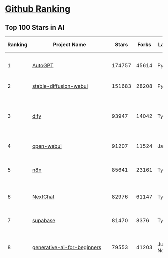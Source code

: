 [Github Ranking](../README.md)
==========

## Top 100 Stars in AI

| Ranking | Project Name | Stars | Forks | Language | Open Issues | Description | Last Commit |
| ------- | ------------ | ----- | ----- | -------- | ----------- | ----------- | ----------- |
| 1 | [AutoGPT](https://github.com/Significant-Gravitas/AutoGPT) | 174757 | 45614 | Python | 149 | AutoGPT is the vision of accessible AI for everyone, to use and to build on. Our mission is to provide the tools, so that you can focus on what matters. | 2025-04-25T03:31:26Z |
| 2 | [stable-diffusion-webui](https://github.com/AUTOMATIC1111/stable-diffusion-webui) | 151683 | 28208 | Python | 2330 | Stable Diffusion web UI | 2025-03-04T16:11:29Z |
| 3 | [dify](https://github.com/langgenius/dify) | 93947 | 14042 | TypeScript | 599 | Dify is an open-source LLM app development platform. Dify's intuitive interface combines AI workflow, RAG pipeline, agent capabilities, model management, observability features and more, letting you quickly go from prototype to production. | 2025-04-25T03:32:30Z |
| 4 | [open-webui](https://github.com/open-webui/open-webui) | 91207 | 11524 | JavaScript | 178 | User-friendly AI Interface (Supports Ollama, OpenAI API, ...) | 2025-04-23T18:16:47Z |
| 5 | [n8n](https://github.com/n8n-io/n8n) | 85641 | 23161 | TypeScript | 400 | Fair-code workflow automation platform with native AI capabilities. Combine visual building with custom code, self-host or cloud, 400+ integrations. | 2025-04-24T21:44:43Z |
| 6 | [NextChat](https://github.com/ChatGPTNextWeb/NextChat) | 82976 | 61147 | TypeScript | 620 | ✨ Light and Fast AI Assistant. Support: Web \| iOS \| MacOS \| Android \|  Linux \| Windows | 2025-04-19T08:00:42Z |
| 7 | [supabase](https://github.com/supabase/supabase) | 81470 | 8376 | TypeScript | 233 | The open source Firebase alternative. Supabase gives you a dedicated Postgres database to build your web, mobile, and AI applications. | 2025-04-25T03:40:15Z |
| 8 | [generative-ai-for-beginners](https://github.com/microsoft/generative-ai-for-beginners) | 79553 | 41203 | Jupyter Notebook | 7 | 21 Lessons, Get Started Building with Generative AI  🔗 https://microsoft.github.io/generative-ai-for-beginners/ | 2025-04-21T04:36:13Z |
| 9 | [funNLP](https://github.com/fighting41love/funNLP) | 72659 | 14813 | Python | 33 | 中英文敏感词、语言检测、中外手机/电话归属地/运营商查询、名字推断性别、手机号抽取、身份证抽取、邮箱抽取、中日文人名库、中文缩写库、拆字词典、词汇情感值、停用词、反动词表、暴恐词表、繁简体转换、英文模拟中文发音、汪峰歌词生成器、职业名称词库、同义词库、反义词库、否定词库、汽车品牌词库、汽车零件词库、连续英文切割、各种中文词向量、公司名字大全、古诗词库、IT词库、财经词库、成语词库、地名词库、历史名人词库、诗词词库、医学词库、饮食词库、法律词库、汽车词库、动物词库、中文聊天语料、中文谣言数据、百度中文问答数据集、句子相似度匹配算法集合、bert资源、文本生成&摘要相关工具、cocoNLP信息抽取工具、国内电话号码正则匹配、清华大学XLORE:中英文跨语言百科知识图谱、清华大学人工智能技术系列报告、自然语言生成、NLU太难了系列、自动对联数据及机器人、用户名黑名单列表、罪名法务名词及分类模型、微信公众号语料、cs224n深度学习自然语言处理课程、中文手写汉字识别、中文自然语言处理 语料/数据集、变量命名神器、分词语料库+代码、任务型对话英文数据集、ASR 语音数据集 + 基于深度学习的中文语音识别系统、笑声检测器、Microsoft多语言数字/单位/如日期时间识别包、中华新华字典数据库及api(包括常用歇后语、成语、词语和汉字)、文档图谱自动生成、SpaCy 中文模型、Common Voice语音识别数据集新版、神经网络关系抽取、基于bert的命名实体识别、关键词(Keyphrase)抽取包pke、基于医疗领域知识图谱的问答系统、基于依存句法与语义角色标注的事件三元组抽取、依存句法分析4万句高质量标注数据、cnocr：用来做中文OCR的Python3包、中文人物关系知识图谱项目、中文nlp竞赛项目及代码汇总、中文字符数据、speech-aligner: 从“人声语音”及其“语言文本”产生音素级别时间对齐标注的工具、AmpliGraph: 知识图谱表示学习(Python)库：知识图谱概念链接预测、Scattertext 文本可视化(python)、语言/知识表示工具：BERT & ERNIE、中文对比英文自然语言处理NLP的区别综述、Synonyms中文近义词工具包、HarvestText领域自适应文本挖掘工具（新词发现-情感分析-实体链接等）、word2word：(Python)方便易用的多语言词-词对集：62种语言/3,564个多语言对、语音识别语料生成工具：从具有音频/字幕的在线视频创建自动语音识别(ASR)语料库、构建医疗实体识别的模型（包含词典和语料标注）、单文档非监督的关键词抽取、Kashgari中使用gpt-2语言模型、开源的金融投资数据提取工具、文本自动摘要库TextTeaser: 仅支持英文、人民日报语料处理工具集、一些关于自然语言的基本模型、基于14W歌曲知识库的问答尝试--功能包括歌词接龙and已知歌词找歌曲以及歌曲歌手歌词三角关系的问答、基于Siamese bilstm模型的相似句子判定模型并提供训练数据集和测试数据集、用Transformer编解码模型实现的根据Hacker News文章标题自动生成评论、用BERT进行序列标记和文本分类的模板代码、LitBank：NLP数据集——支持自然语言处理和计算人文学科任务的100部带标记英文小说语料、百度开源的基准信息抽取系统、虚假新闻数据集、Facebook: LAMA语言模型分析，提供Transformer-XL/BERT/ELMo/GPT预训练语言模型的统一访问接口、CommonsenseQA：面向常识的英文QA挑战、中文知识图谱资料、数据及工具、各大公司内部里大牛分享的技术文档 PDF 或者 PPT、自然语言生成SQL语句（英文）、中文NLP数据增强（EDA）工具、英文NLP数据增强工具 、基于医药知识图谱的智能问答系统、京东商品知识图谱、基于mongodb存储的军事领域知识图谱问答项目、基于远监督的中文关系抽取、语音情感分析、中文ULMFiT-情感分析-文本分类-语料及模型、一个拍照做题程序、世界各国大规模人名库、一个利用有趣中文语料库 qingyun 训练出来的中文聊天机器人、中文聊天机器人seqGAN、省市区镇行政区划数据带拼音标注、教育行业新闻语料库包含自动文摘功能、开放了对话机器人-知识图谱-语义理解-自然语言处理工具及数据、中文知识图谱：基于百度百科中文页面-抽取三元组信息-构建中文知识图谱、masr: 中文语音识别-提供预训练模型-高识别率、Python音频数据增广库、中文全词覆盖BERT及两份阅读理解数据、ConvLab：开源多域端到端对话系统平台、中文自然语言处理数据集、基于最新版本rasa搭建的对话系统、基于TensorFlow和BERT的管道式实体及关系抽取、一个小型的证券知识图谱/知识库、复盘所有NLP比赛的TOP方案、OpenCLaP：多领域开源中文预训练语言模型仓库、UER：基于不同语料+编码器+目标任务的中文预训练模型仓库、中文自然语言处理向量合集、基于金融-司法领域(兼有闲聊性质)的聊天机器人、g2pC：基于上下文的汉语读音自动标记模块、Zincbase 知识图谱构建工具包、诗歌质量评价/细粒度情感诗歌语料库、快速转化「中文数字」和「阿拉伯数字」、百度知道问答语料库、基于知识图谱的问答系统、jieba_fast 加速版的jieba、正则表达式教程、中文阅读理解数据集、基于BERT等最新语言模型的抽取式摘要提取、Python利用深度学习进行文本摘要的综合指南、知识图谱深度学习相关资料整理、维基大规模平行文本语料、StanfordNLP 0.2.0：纯Python版自然语言处理包、NeuralNLP-NeuralClassifier：腾讯开源深度学习文本分类工具、端到端的封闭域对话系统、中文命名实体识别：NeuroNER vs. BertNER、新闻事件线索抽取、2019年百度的三元组抽取比赛：“科学空间队”源码、基于依存句法的开放域文本知识三元组抽取和知识库构建、中文的GPT2训练代码、ML-NLP - 机器学习(Machine Learning)NLP面试中常考到的知识点和代码实现、nlp4han:中文自然语言处理工具集(断句/分词/词性标注/组块/句法分析/语义分析/NER/N元语法/HMM/代词消解/情感分析/拼写检查、XLM：Facebook的跨语言预训练语言模型、用基于BERT的微调和特征提取方法来进行知识图谱百度百科人物词条属性抽取、中文自然语言处理相关的开放任务-数据集-当前最佳结果、CoupletAI - 基于CNN+Bi-LSTM+Attention 的自动对对联系统、抽象知识图谱、MiningZhiDaoQACorpus - 580万百度知道问答数据挖掘项目、brat rapid annotation tool: 序列标注工具、大规模中文知识图谱数据：1.4亿实体、数据增强在机器翻译及其他nlp任务中的应用及效果、allennlp阅读理解:支持多种数据和模型、PDF表格数据提取工具 、 Graphbrain：AI开源软件库和科研工具，目的是促进自动意义提取和文本理解以及知识的探索和推断、简历自动筛选系统、基于命名实体识别的简历自动摘要、中文语言理解测评基准，包括代表性的数据集&基准模型&语料库&排行榜、树洞 OCR 文字识别 、从包含表格的扫描图片中识别表格和文字、语声迁移、Python口语自然语言处理工具集(英文)、 similarity：相似度计算工具包，java编写、海量中文预训练ALBERT模型 、Transformers 2.0 、基于大规模音频数据集Audioset的音频增强 、Poplar：网页版自然语言标注工具、图片文字去除，可用于漫画翻译 、186种语言的数字叫法库、Amazon发布基于知识的人-人开放领域对话数据集 、中文文本纠错模块代码、繁简体转换 、 Python实现的多种文本可读性评价指标、类似于人名/地名/组织机构名的命名体识别数据集 、东南大学《知识图谱》研究生课程(资料)、. 英文拼写检查库 、 wwsearch是企业微信后台自研的全文检索引擎、CHAMELEON：深度学习新闻推荐系统元架构 、 8篇论文梳理BERT相关模型进展与反思、DocSearch：免费文档搜索引擎、 LIDA：轻量交互式对话标注工具 、aili - the fastest in-memory index in the East 东半球最快并发索引 、知识图谱车音工作项目、自然语言生成资源大全 、中日韩分词库mecab的Python接口库、中文文本摘要/关键词提取、汉字字符特征提取器 (featurizer)，提取汉字的特征（发音特征、字形特征）用做深度学习的特征、中文生成任务基准测评 、中文缩写数据集、中文任务基准测评 - 代表性的数据集-基准(预训练)模型-语料库-baseline-工具包-排行榜、PySS3：面向可解释AI的SS3文本分类器机器可视化工具 、中文NLP数据集列表、COPE - 格律诗编辑程序、doccano：基于网页的开源协同多语言文本标注工具 、PreNLP：自然语言预处理库、简单的简历解析器，用来从简历中提取关键信息、用于中文闲聊的GPT2模型：GPT2-chitchat、基于检索聊天机器人多轮响应选择相关资源列表(Leaderboards、Datasets、Papers)、(Colab)抽象文本摘要实现集锦(教程 、词语拼音数据、高效模糊搜索工具、NLP数据增广资源集、微软对话机器人框架 、 GitHub Typo Corpus：大规模GitHub多语言拼写错误/语法错误数据集、TextCluster：短文本聚类预处理模块 Short text cluster、面向语音识别的中文文本规范化、BLINK：最先进的实体链接库、BertPunc：基于BERT的最先进标点修复模型、Tokenizer：快速、可定制的文本词条化库、中文语言理解测评基准，包括代表性的数据集、基准(预训练)模型、语料库、排行榜、spaCy 医学文本挖掘与信息提取 、 NLP任务示例项目代码集、 python拼写检查库、chatbot-list - 行业内关于智能客服、聊天机器人的应用和架构、算法分享和介绍、语音质量评价指标(MOSNet, BSSEval, STOI, PESQ, SRMR)、 用138GB语料训练的法文RoBERTa预训练语言模型 、BERT-NER-Pytorch：三种不同模式的BERT中文NER实验、无道词典 - 有道词典的命令行版本，支持英汉互查和在线查询、2019年NLP亮点回顾、 Chinese medical dialogue data 中文医疗对话数据集 、最好的汉字数字(中文数字)-阿拉伯数字转换工具、 基于百科知识库的中文词语多词义/义项获取与特定句子词语语义消歧、awesome-nlp-sentiment-analysis - 情感分析、情绪原因识别、评价对象和评价词抽取、LineFlow：面向所有深度学习框架的NLP数据高效加载器、中文医学NLP公开资源整理 、MedQuAD：(英文)医学问答数据集、将自然语言数字串解析转换为整数和浮点数、Transfer Learning in Natural Language Processing (NLP) 、面向语音识别的中文/英文发音辞典、Tokenizers：注重性能与多功能性的最先进分词器、CLUENER 细粒度命名实体识别 Fine Grained Named Entity Recognition、 基于BERT的中文命名实体识别、中文谣言数据库、NLP数据集/基准任务大列表、nlp相关的一些论文及代码, 包括主题模型、词向量(Word Embedding)、命名实体识别(NER)、文本分类(Text Classificatin)、文本生成(Text Generation)、文本相似性(Text Similarity)计算等，涉及到各种与nlp相关的算法，基于keras和tensorflow 、Python文本挖掘/NLP实战示例、 Blackstone：面向非结构化法律文本的spaCy pipeline和NLP模型通过同义词替换实现文本“变脸” 、中文 预训练 ELECTREA 模型: 基于对抗学习 pretrain Chinese Model 、albert-chinese-ner - 用预训练语言模型ALBERT做中文NER 、基于GPT2的特定主题文本生成/文本增广、开源预训练语言模型合集、多语言句向量包、编码、标记和实现：一种可控高效的文本生成方法、 英文脏话大列表 、attnvis：GPT2、BERT等transformer语言模型注意力交互可视化、CoVoST：Facebook发布的多语种语音-文本翻译语料库，包括11种语言(法语、德语、荷兰语、俄语、西班牙语、意大利语、土耳其语、波斯语、瑞典语、蒙古语和中文)的语音、文字转录及英文译文、Jiagu自然语言处理工具 - 以BiLSTM等模型为基础，提供知识图谱关系抽取 中文分词 词性标注 命名实体识别 情感分析 新词发现 关键词 文本摘要 文本聚类等功能、用unet实现对文档表格的自动检测，表格重建、NLP事件提取文献资源列表 、 金融领域自然语言处理研究资源大列表、CLUEDatasetSearch - 中英文NLP数据集：搜索所有中文NLP数据集，附常用英文NLP数据集 、medical_NER - 中文医学知识图谱命名实体识别 、(哈佛)讲因果推理的免费书、知识图谱相关学习资料/数据集/工具资源大列表、Forte：灵活强大的自然语言处理pipeline工具集 、Python字符串相似性算法库、PyLaia：面向手写文档分析的深度学习工具包、TextFooler：针对文本分类/推理的对抗文本生成模块、Haystack：灵活、强大的可扩展问答(QA)框架、中文关键短语抽取工具 | 2024-05-10T07:38:24Z |
| 10 | [AppFlowy](https://github.com/AppFlowy-IO/AppFlowy) | 62359 | 4195 | Dart | 951 | Bring projects, wikis, and teams together with AI. AppFlowy is the AI collaborative workspace where you achieve more without losing control of your data. The leading open source Notion alternative. | 2025-04-25T03:18:53Z |
| 11 | [lobe-chat](https://github.com/lobehub/lobe-chat) | 59295 | 12554 | TypeScript | 708 | 🤯 Lobe Chat - an open-source, modern-design AI chat framework. Supports Multi AI Providers( OpenAI / Claude 3 / Gemini / Ollama / DeepSeek / Qwen), Knowledge Base (file upload / knowledge management / RAG ), Multi-Modals (Plugins/Artifacts) and Thinking. One-click FREE deployment of your private ChatGPT/ Claude / DeepSeek application. | 2025-04-25T03:08:53Z |
| 12 | [browser-use](https://github.com/browser-use/browser-use) | 57867 | 6216 | Python | 385 | Make websites accessible for AI agents | 2025-04-23T19:17:34Z |
| 13 | [langflow](https://github.com/langflow-ai/langflow) | 55930 | 6146 | Python | 420 | Langflow is a powerful tool for building and deploying AI-powered agents and workflows. | 2025-04-25T00:27:47Z |
| 14 | [MetaGPT](https://github.com/geekan/MetaGPT) | 54968 | 6529 | Python | 55 | 🌟 The Multi-Agent Framework: First AI Software Company, Towards Natural Language Programming | 2025-03-31T07:17:13Z |
| 15 | [gpt-engineer](https://github.com/AntonOsika/gpt-engineer) | 53979 | 7083 | Python | 23 | CLI platform to experiment with codegen. Precursor to: https://lovable.dev | 2024-11-17T22:47:32Z |
| 16 | [ChatGPT](https://github.com/lencx/ChatGPT) | 53713 | 6074 | Rust | 793 | 🔮 ChatGPT Desktop Application (Mac, Windows and Linux) | 2024-08-29T17:58:11Z |
| 17 | [meilisearch](https://github.com/meilisearch/meilisearch) | 50730 | 2005 | Rust | 195 | A lightning-fast search engine API bringing AI-powered hybrid search to your sites and applications. | 2025-04-24T14:59:20Z |
| 18 | [Deep-Live-Cam](https://github.com/hacksider/Deep-Live-Cam) | 50635 | 7520 | Python | 25 | real time face swap and one-click video deepfake with only a single image | 2025-04-19T19:02:23Z |
| 19 | [LLaMA-Factory](https://github.com/hiyouga/LLaMA-Factory) | 47566 | 5804 | Python | 425 | Unified Efficient Fine-Tuning of 100+ LLMs & VLMs (ACL 2024) | 2025-04-24T08:31:06Z |
| 20 | [LLMs-from-scratch](https://github.com/rasbt/LLMs-from-scratch) | 46083 | 6492 | Jupyter Notebook | 1 | Implement a ChatGPT-like LLM in PyTorch from scratch, step by step | 2025-04-20T02:16:18Z |
| 21 | [autogen](https://github.com/microsoft/autogen) | 43640 | 6579 | Python | 494 | A programming framework for agentic AI 🤖 PyPi: autogen-agentchat Discord: https://aka.ms/autogen-discord Office Hour: https://aka.ms/autogen-officehour | 2025-04-25T01:35:36Z |
| 22 | [anything-llm](https://github.com/Mintplex-Labs/anything-llm) | 43270 | 4209 | JavaScript | 244 | The all-in-one Desktop & Docker AI application with built-in RAG, AI agents, No-code agent builder, MCP compatibility,  and more. | 2025-04-25T00:47:21Z |
| 23 | [awesome-mcp-servers](https://github.com/punkpeye/awesome-mcp-servers) | 42798 | 3097 | None | 7 | A collection of MCP servers. | 2025-04-22T22:12:48Z |
| 24 | [JeecgBoot](https://github.com/jeecgboot/JeecgBoot) | 42449 | 15289 | Java | 41 | 🔥一款基于AIGC和低代码引擎的AI低代码平台，旨在帮助企业快速实现低代码开发和构建、部署个性化的 AI 应用。 前后端分离 SpringBoot，SpringCloud，Ant Design&Vue3，Mybatis，Shiro！强大的代码生成器让前后端代码一键生成，无需写任何代码! 成套AI大模型功能: AI模型管理、AI应用、知识库、AI流程编排、AI对话助手等； | 2025-04-24T06:17:45Z |
| 25 | [OpenBB](https://github.com/OpenBB-finance/OpenBB) | 41085 | 3654 | Python | 37 | Investment Research for Everyone, Everywhere. | 2025-04-25T01:55:34Z |
| 26 | [ColossalAI](https://github.com/hpcaitech/ColossalAI) | 40814 | 4496 | Python | 427 | Making large AI models cheaper, faster and more accessible | 2025-04-24T09:47:49Z |
| 27 | [kong](https://github.com/Kong/kong) | 40674 | 4915 | Lua | 65 | 🦍 The Cloud-Native API Gateway and AI Gateway. | 2025-04-21T09:16:53Z |
| 28 | [ailearning](https://github.com/apachecn/ailearning) | 40648 | 11545 | Python | 2 | AiLearning：数据分析+机器学习实战+线性代数+PyTorch+NLTK+TF2 | 2024-11-12T16:21:55Z |
| 29 | [crawl4ai](https://github.com/unclecode/crawl4ai) | 40616 | 3655 | Python | 97 | 🚀🤖 Crawl4AI: Open-source LLM Friendly Web Crawler & Scraper. Don't be shy, join here: https://discord.gg/jP8KfhDhyN | 2025-04-24T10:38:14Z |
| 30 | [ClickHouse](https://github.com/ClickHouse/ClickHouse) | 40316 | 7247 | C++ | 4043 | ClickHouse® is a real-time analytics database management system | 2025-04-25T00:37:57Z |
| 31 | [airflow](https://github.com/apache/airflow) | 39795 | 14925 | Python | 1105 | Apache Airflow - A platform to programmatically author, schedule, and monitor workflows | 2025-04-24T23:48:50Z |
| 32 | [quivr](https://github.com/QuivrHQ/quivr) | 37744 | 3636 | Python | 8 | Opiniated RAG for integrating GenAI in your apps 🧠   Focus on your product rather than the RAG. Easy integration in existing products with customisation!  Any LLM: GPT4, Groq, Llama. Any Vectorstore: PGVector, Faiss. Any Files. Anyway you want.  | 2025-04-23T15:42:40Z |
| 33 | [GitHubDaily](https://github.com/GitHubDaily/GitHubDaily) | 37457 | 3927 | None | 341 | 坚持分享 GitHub 上高质量、有趣实用的开源技术教程、开发者工具、编程网站、技术资讯。A list cool, interesting projects of GitHub. | 2025-03-20T08:54:47Z |
| 34 | [Open-Assistant](https://github.com/LAION-AI/Open-Assistant) | 37320 | 3268 | Python | 227 | OpenAssistant is a chat-based assistant that understands tasks, can interact with third-party systems, and retrieve information dynamically to do so. | 2024-08-17T01:55:35Z |
| 35 | [AI-For-Beginners](https://github.com/microsoft/AI-For-Beginners) | 37175 | 6797 | Jupyter Notebook | 23 | 12 Weeks, 24 Lessons, AI for All! | 2025-04-18T16:11:23Z |
| 36 | [photoprism](https://github.com/photoprism/photoprism) | 37059 | 2049 | Go | 436 | AI-Powered Photos App for the Decentralized Web 🌈💎✨ | 2025-04-24T14:38:03Z |
| 37 | [firecrawl](https://github.com/mendableai/firecrawl) | 36897 | 3312 | TypeScript | 157 | 🔥 Turn entire websites into LLM-ready markdown or structured data. Scrape, crawl and extract with a single API. | 2025-04-24T17:46:20Z |
| 38 | [ray](https://github.com/ray-project/ray) | 36732 | 6245 | Python | 3824 | Ray is an AI compute engine. Ray consists of a core distributed runtime and a set of AI Libraries for accelerating ML workloads. | 2025-04-25T01:11:37Z |
| 39 | [upscayl](https://github.com/upscayl/upscayl) | 36534 | 1683 | TypeScript | 61 | 🆙 Upscayl - #1 Free and Open Source AI Image Upscaler for Linux, MacOS and Windows. | 2025-04-21T22:52:23Z |
| 40 | [chatgpt-on-wechat](https://github.com/zhayujie/chatgpt-on-wechat) | 36471 | 9131 | Python | 286 | 基于大模型搭建的聊天机器人，同时支持 微信公众号、企业微信应用、飞书、钉钉 等接入，可选择GPT4.1/GPT-4o/GPT-o1/ DeepSeek/Claude/文心一言/讯飞星火/通义千问/ Gemini/GLM-4/Kimi/LinkAI，能处理文本、语音和图片，访问操作系统和互联网，支持基于自有知识库进行定制企业智能客服。 | 2025-04-20T09:22:54Z |
| 41 | [MockingBird](https://github.com/babysor/MockingBird) | 36173 | 5255 | Python | 475 | 🚀AI拟声: 5秒内克隆您的声音并生成任意语音内容 Clone a voice in 5 seconds to generate arbitrary speech in real-time | 2024-11-15T05:00:29Z |
| 42 | [google-research](https://github.com/google-research/google-research) | 35410 | 8075 | Jupyter Notebook | 955 | Google Research | 2025-04-24T16:50:38Z |
| 43 | [chatbox](https://github.com/chatboxai/chatbox) | 34420 | 3285 | TypeScript | 662 | User-friendly Desktop Client App for AI Models/LLMs (GPT, Claude, Gemini, Ollama...) | 2025-04-24T05:39:10Z |
| 44 | [gold-miner](https://github.com/xitu/gold-miner) | 34066 | 5044 | None | 5 | 🥇掘金翻译计划，可能是世界最大最好的英译中技术社区，最懂读者和译者的翻译平台： | 2024-04-17T09:44:37Z |
| 45 | [AgentGPT](https://github.com/reworkd/AgentGPT) | 33875 | 9397 | TypeScript | 127 | 🤖 Assemble, configure, and deploy autonomous AI Agents in your browser. | 2025-03-28T17:13:05Z |
| 46 | [gpt-pilot](https://github.com/Pythagora-io/gpt-pilot) | 32612 | 3309 | Python | 233 | The first real AI developer | 2025-03-04T06:26:32Z |
| 47 | [LocalAI](https://github.com/mudler/LocalAI) | 32078 | 2446 | Go | 434 | :robot: The free, Open Source alternative to OpenAI, Claude and others. Self-hosted and local-first. Drop-in replacement for OpenAI,  running on consumer-grade hardware. No GPU required. Runs gguf, transformers, diffusers and many more models architectures. Features: Generate Text, Audio, Video, Images, Voice Cloning, Distributed, P2P inference | 2025-04-24T08:27:17Z |
| 48 | [aider](https://github.com/Aider-AI/aider) | 31940 | 2871 | Python | 739 | aider is AI pair programming in your terminal | 2025-04-25T02:52:02Z |
| 49 | [spaCy](https://github.com/explosion/spaCy) | 31458 | 4497 | Python | 171 | 💫 Industrial-strength Natural Language Processing (NLP) in Python | 2025-04-11T18:56:53Z |
| 50 | [fairseq](https://github.com/facebookresearch/fairseq) | 31361 | 6503 | Python | 1169 | Facebook AI Research Sequence-to-Sequence Toolkit written in Python. | 2025-01-09T16:43:36Z |
| 51 | [chatbot-ui](https://github.com/mckaywrigley/chatbot-ui) | 31037 | 8738 | TypeScript | 167 | AI chat for any model. | 2024-08-03T00:38:07Z |
| 52 | [tabby](https://github.com/TabbyML/tabby) | 30910 | 1457 | Rust | 176 | Self-hosted AI coding assistant | 2025-04-25T01:58:56Z |
| 53 | [fabric](https://github.com/danielmiessler/fabric) | 30812 | 3183 | Go | 198 | fabric is an open-source framework for augmenting humans using AI. It provides a modular framework for solving specific problems using a crowdsourced set of AI prompts that can be used anywhere. | 2025-04-23T20:03:11Z |
| 54 | [ruoyi-vue-pro](https://github.com/YunaiV/ruoyi-vue-pro) | 30593 | 6586 | Java | 13 | 🔥 官方推荐 🔥 RuoYi-Vue 全新 Pro 版本，优化重构所有功能。基于 Spring Boot + MyBatis Plus + Vue & Element 实现的后台管理系统 + 微信小程序，支持 RBAC 动态权限、数据权限、SaaS 多租户、Flowable 工作流、三方登录、支付、短信、商城、CRM、ERP、AI 大模型等功能。你的 ⭐️ Star ⭐️，是作者生发的动力！ | 2025-04-23T15:16:22Z |
| 55 | [crewAI](https://github.com/crewAIInc/crewAI) | 30557 | 4095 | Python | 71 | Framework for orchestrating role-playing, autonomous AI agents. By fostering collaborative intelligence, CrewAI empowers agents to work together seamlessly, tackling complex tasks. | 2025-04-24T19:15:26Z |
| 56 | [system-prompts-and-models-of-ai-tools](https://github.com/x1xhlol/system-prompts-and-models-of-ai-tools) | 30518 | 9493 | None | 5 | FULL v0, Cursor, Manus, Same.dev, Lovable, Devin, Replit Agent, Windsurf Agent & VSCode Agent (And other Open Sourced) System Prompts, Tools & AI Models. | 2025-04-24T11:18:20Z |
| 57 | [netron](https://github.com/lutzroeder/netron) | 30022 | 2887 | JavaScript | 19 | Visualizer for neural network, deep learning and machine learning models | 2025-04-25T01:18:27Z |
| 58 | [awesome-llm-apps](https://github.com/Shubhamsaboo/awesome-llm-apps) | 29845 | 3332 | Python | 4 | Collection of awesome LLM apps with AI Agents and RAG using OpenAI, Anthropic, Gemini and opensource models. | 2025-04-17T21:26:28Z |
| 59 | [AI-Expert-Roadmap](https://github.com/AMAI-GmbH/AI-Expert-Roadmap) | 29782 | 2520 | JavaScript | 19 | Roadmap to becoming an Artificial Intelligence Expert in 2022 | 2023-12-31T02:20:16Z |
| 60 | [roop](https://github.com/s0md3v/roop) | 29670 | 6723 | Python | 0 | one-click face swap | 2024-08-19T12:57:17Z |
| 61 | [cursor](https://github.com/getcursor/cursor) | 29511 | 1858 | None | 1644 | The AI Code Editor | 2024-10-13T19:23:26Z |
| 62 | [Mr.-Ranedeer-AI-Tutor](https://github.com/JushBJJ/Mr.-Ranedeer-AI-Tutor) | 29497 | 3373 | None | 13 | A GPT-4 AI Tutor Prompt for customizable personalized learning experiences. | 2024-03-25T13:06:55Z |
| 63 | [pytorch-lightning](https://github.com/Lightning-AI/pytorch-lightning) | 29358 | 3484 | Python | 919 | Pretrain, finetune ANY AI model of ANY size on multiple GPUs, TPUs with zero code changes. | 2025-04-24T14:29:45Z |
| 64 | [khoj](https://github.com/khoj-ai/khoj) | 29065 | 1622 | Python | 67 | Your AI second brain. Self-hostable. Get answers from the web or your docs. Build custom agents, schedule automations, do deep research. Turn any online or local LLM into your personal, autonomous AI (gpt, claude, gemini, llama, qwen, mistral). Get started - free. | 2025-04-23T23:49:17Z |
| 65 | [docling](https://github.com/docling-project/docling) | 28277 | 1725 | Python | 293 | Get your documents ready for gen AI | 2025-04-24T08:03:23Z |
| 66 | [Jobs_Applier_AI_Agent_AIHawk](https://github.com/feder-cr/Jobs_Applier_AI_Agent_AIHawk) | 28006 | 4184 | Python | 39 | AIHawk aims to easy job hunt process by automating the job application process. Utilizing artificial intelligence, it enables users to apply for multiple jobs in a tailored way. | 2025-03-14T12:01:49Z |
| 67 | [mem0](https://github.com/mem0ai/mem0) | 27876 | 2663 | Python | 246 | The Memory layer for AI Agents | 2025-04-24T18:31:53Z |
| 68 | [exo](https://github.com/exo-explore/exo) | 27816 | 1721 | Python | 336 | Run your own AI cluster at home with everyday devices 📱💻 🖥️⌚ | 2025-03-21T22:23:32Z |
| 69 | [mindsdb](https://github.com/mindsdb/mindsdb) | 27812 | 4959 | Python | 61 | AI's query engine - Platform for building AI that can learn and answer questions over large scale federated data. | 2025-04-24T17:11:52Z |
| 70 | [so-vits-svc](https://github.com/svc-develop-team/so-vits-svc) | 26955 | 4970 | Python | 21 | SoftVC VITS Singing Voice Conversion | 2023-11-11T13:11:31Z |
| 71 | [ai-hedge-fund](https://github.com/virattt/ai-hedge-fund) | 26488 | 4542 | Python | 64 | An AI Hedge Fund Team | 2025-04-24T02:12:01Z |
| 72 | [MoneyPrinterTurbo](https://github.com/harry0703/MoneyPrinterTurbo) | 26348 | 3882 | Python | 120 | 利用AI大模型，一键生成高清短视频 Generate short videos with one click using AI LLM. | 2025-03-23T10:45:27Z |
| 73 | [continue](https://github.com/continuedev/continue) | 25848 | 2668 | TypeScript | 776 | ⏩ Create, share, and use custom AI code assistants with our open-source IDE extensions and hub of models, rules, prompts, docs, and other building blocks | 2025-04-25T01:27:47Z |
| 74 | [generative-models](https://github.com/Stability-AI/generative-models) | 25760 | 2858 | Python | 261 | Generative Models by Stability AI | 2025-04-04T03:32:07Z |
| 75 | [agno](https://github.com/agno-agi/agno) | 25694 | 3249 | Python | 56 | Agno is a lightweight library for building Agents with memory, knowledge, tools and reasoning. | 2025-04-25T03:34:46Z |
| 76 | [nx](https://github.com/nrwl/nx) | 25446 | 2502 | TypeScript | 605 | Build system, optimized for monorepos, with AI-powered architectural awareness and advanced CI capabilities. | 2025-04-25T02:09:40Z |
| 77 | [Folo](https://github.com/RSSNext/Folo) | 25401 | 1082 | TypeScript | 144 | 🧡 Follow everything in one place | 2025-04-25T03:40:15Z |
| 78 | [composio](https://github.com/ComposioHQ/composio) | 25060 | 4409 | Python | 41 | Composio equip's your AI agents & LLMs with 100+ high-quality integrations via function calling | 2025-04-24T17:56:25Z |
| 79 | [InvokeAI](https://github.com/invoke-ai/InvokeAI) | 24929 | 2534 | TypeScript | 692 | Invoke is a leading creative engine for Stable Diffusion models, empowering professionals, artists, and enthusiasts to generate and create visual media using the latest AI-driven technologies. The solution offers an industry leading WebUI, and serves as the foundation for multiple commercial products. | 2025-04-23T07:47:39Z |
| 80 | [LibreChat](https://github.com/danny-avila/LibreChat) | 24896 | 4221 | TypeScript | 145 | Enhanced ChatGPT Clone: Features Agents, DeepSeek, Anthropic, AWS, OpenAI, Assistants API, Azure, Groq, o1, GPT-4o, Mistral, OpenRouter, Vertex AI, Gemini, Artifacts, AI model switching, message search, Code Interpreter, langchain, DALL-E-3, OpenAPI Actions, Functions, Secure Multi-User Auth, Presets, open-source for self-hosting. Active project. | 2025-04-25T01:16:38Z |
| 81 | [Genesis](https://github.com/Genesis-Embodied-AI/Genesis) | 24845 | 2184 | Python | 138 | A generative world for general-purpose robotics & embodied AI learning. | 2025-04-24T20:06:49Z |
| 82 | [kratos](https://github.com/go-kratos/kratos) | 24210 | 4080 | Go | 13 | Your ultimate Go microservices framework for the cloud-native era. | 2025-04-25T02:10:13Z |
| 83 | [semantic-kernel](https://github.com/microsoft/semantic-kernel) | 24176 | 3753 | C# | 408 | Integrate cutting-edge LLM technology quickly and easily into your apps | 2025-04-24T22:40:18Z |
| 84 | [max](https://github.com/modular/max) | 23878 | 2594 | Mojo | 640 | The MAX Platform (includes Mojo) | 2025-04-24T21:00:28Z |
| 85 | [llm-app](https://github.com/pathwaycom/llm-app) | 23870 | 411 | Jupyter Notebook | 5 | Ready-to-run cloud templates for RAG, AI pipelines, and enterprise search with live data. 🐳Docker-friendly.⚡Always in sync with Sharepoint, Google Drive, S3, Kafka, PostgreSQL, real-time data APIs, and more. | 2025-04-11T17:02:33Z |
| 86 | [FastGPT](https://github.com/labring/FastGPT) | 23749 | 6150 | TypeScript | 495 | FastGPT is a knowledge-based platform built on the LLMs, offers a comprehensive suite of out-of-the-box capabilities such as data processing, RAG retrieval, and visual AI workflow orchestration, letting you easily develop and deploy complex question-answering systems without the need for extensive setup or configuration. | 2025-04-25T02:35:41Z |
| 87 | [Warp](https://github.com/warpdotdev/Warp) | 23257 | 441 | None | 2808 | Warp is a modern, Rust-based terminal with AI built in so you and your team can build great software, faster. | 2025-03-04T16:49:27Z |
| 88 | [qdrant](https://github.com/qdrant/qdrant) | 23192 | 1590 | Rust | 338 | Qdrant - High-performance, massive-scale Vector Database and Vector Search Engine for the next generation of AI. Also available in the cloud https://cloud.qdrant.io/ | 2025-04-24T22:54:56Z |
| 89 | [500-AI-Machine-learning-Deep-learning-Computer-vision-NLP-Projects-with-code](https://github.com/ashishpatel26/500-AI-Machine-learning-Deep-learning-Computer-vision-NLP-Projects-with-code) | 23050 | 5582 | None | 43 | 500 AI Machine learning Deep learning Computer vision NLP Projects with code | 2024-07-26T13:06:49Z |
| 90 | [gin-vue-admin](https://github.com/flipped-aurora/gin-vue-admin) | 22723 | 6652 | Go | 23 | 🚀Vite+Vue3+Gin拥有AI辅助的基础开发平台，支持TS和JS混用。它集成了JWT鉴权、权限管理、动态路由、显隐可控组件、分页封装、多点登录拦截、资源权限、上传下载、代码生成器、表单生成器和可配置的导入导出等开发必备功能。 | 2025-04-24T13:47:53Z |
| 91 | [Chat2DB](https://github.com/CodePhiliaX/Chat2DB) | 22589 | 2438 | Java | 445 | 🔥🔥🔥AI-driven database tool and SQL client, The hottest GUI client, supporting MySQL, Oracle, PostgreSQL, DB2, SQL Server, DB2, SQLite, H2, ClickHouse, and more. | 2025-03-05T07:57:52Z |
| 92 | [facefusion](https://github.com/facefusion/facefusion) | 22552 | 3450 | Python | 0 | Industry leading face manipulation platform | 2025-04-24T11:04:15Z |
| 93 | [frigate](https://github.com/blakeblackshear/frigate) | 22155 | 2060 | TypeScript | 97 | NVR with realtime local object detection for IP cameras | 2025-04-25T00:04:58Z |
| 94 | [learnopencv](https://github.com/spmallick/learnopencv) | 21839 | 11693 | Jupyter Notebook | 229 | Learn OpenCV  : C++ and Python Examples | 2025-04-23T12:08:55Z |
| 95 | [PDFMathTranslate](https://github.com/Byaidu/PDFMathTranslate) | 21812 | 1852 | Python | 97 | PDF scientific paper translation with preserved formats - 基于 AI 完整保留排版的 PDF 文档全文双语翻译，支持 Google/DeepL/Ollama/OpenAI 等服务，提供 CLI/GUI/MCP/Docker/Zotero | 2025-04-23T16:44:10Z |
| 96 | [serve](https://github.com/jina-ai/serve) | 21538 | 2224 | Python | 3 | ☁️ Build multimodal AI applications with cloud-native stack | 2025-03-24T13:59:54Z |
| 97 | [Perplexica](https://github.com/ItzCrazyKns/Perplexica) | 21488 | 2188 | TypeScript | 128 | Perplexica is an AI-powered search engine. It is an Open source alternative to Perplexity AI | 2025-04-23T15:05:52Z |
| 98 | [cursor-free-vip](https://github.com/yeongpin/cursor-free-vip) | 21470 | 2672 | Python | 280 | [Support 0.48.x]（Reset Cursor AI MachineID & Bypass Higher Token Limit） Cursor Ai ，自动重置机器ID ， 免费升级使用Pro功能: You've reached your trial request limit. / Too many free trial accounts used on this machine. Please upgrade to pro. We have this limit in place to prevent abuse. Please let us know if you believe this is a mistake. | 2025-04-24T07:05:58Z |
| 99 | [gpt-crawler](https://github.com/BuilderIO/gpt-crawler) | 21385 | 2295 | TypeScript | 94 | Crawl a site to generate knowledge files to create your own custom GPT from a URL | 2025-01-23T00:18:52Z |
| 100 | [gpt-researcher](https://github.com/assafelovic/gpt-researcher) | 21093 | 2744 | Python | 86 | LLM based autonomous agent that conducts deep local and web research on any topic and generates a long report with citations. | 2025-04-23T05:54:12Z |

